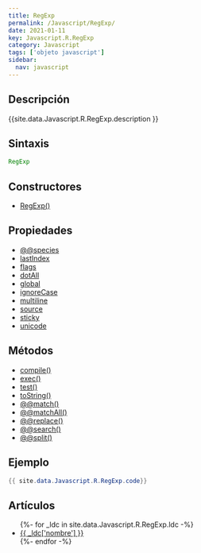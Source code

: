 ```yaml
---
title: RegExp
permalink: /Javascript/RegExp/
date: 2021-01-11
key: Javascript.R.RegExp
category: Javascript
tags: ['objeto javascript']
sidebar: 
  nav: javascript
---
```


## Descripción
{{site.data.Javascript.R.RegExp.description }}

## Sintaxis
~~~javascript
RegExp
~~~

## Constructores
* [RegExp()](/Javascript/RegExp/RegExp/)

## Propiedades
* [@@species](/Javascript/RegExp/@@species)
* [lastIndex](/Javascript/RegExp/lastIndex)
* [flags](/Javascript/RegExp/flags)
* [dotAll](/Javascript/RegExp/dotAll)
* [global](/Javascript/RegExp/global)
* [ignoreCase](/Javascript/RegExp/ignoreCase)
* [multiline](/Javascript/RegExp/multiline)
* [source](/Javascript/RegExp/source)
* [sticky](/Javascript/RegExp/sticky)
* [unicode](/Javascript/RegExp/unicode)

## Métodos
* [compile()](/Javascript/RegExp/compile)
* [exec()](/Javascript/RegExp/exec)
* [test()](/Javascript/RegExp/test)
* [toString()](/Javascript/RegExp/toString)
* [@@match()](/Javascript/RegExp/@@match)
* [@@matchAll()](/Javascript/RegExp/@@matchAll)
* [@@replace()](/Javascript/RegExp/@@replace)
* [@@search()](/Javascript/RegExp/@@search)
* [@@split()](/Javascript/RegExp/@@split)

## Ejemplo
~~~java
{{ site.data.Javascript.R.RegExp.code}}
~~~

## Artículos
<ul>
{%- for _ldc in site.data.Javascript.R.RegExp.ldc -%}
   <li>
       <a href="{{_ldc['url'] }}">{{ _ldc['nombre'] }}</a>
   </li>
{%- endfor -%}
</ul>
